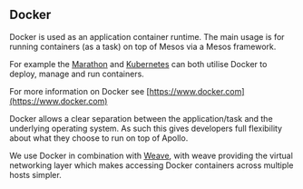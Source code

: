 ## Docker

Docker is used as an application container runtime. The main usage is for running
containers (as a task) on top of Mesos via a Mesos framework.

For example the [Marathon](https://github.com/mesosphere/marathon)
and [Kubernetes](http://kubernetes.io) can both utilise Docker to deploy,
manage and run containers.

For more information on Docker see [https://www.docker.com](https://www.docker.com)

Docker allows a clear separation between the application/task
and the underlying operating system. As such this gives developers full flexibility
about what they choose to run on top of Apollo.

We use Docker in combination with [Weave](weave.md), with weave providing the virtual
networking layer which makes accessing Docker containers across multiple hosts simpler.
